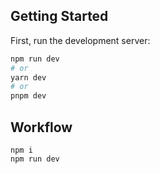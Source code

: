 ## Getting Started

First, run the development server:

```bash
npm run dev
# or
yarn dev
# or
pnpm dev
```

## Workflow

```
npm i
npm run dev
```
